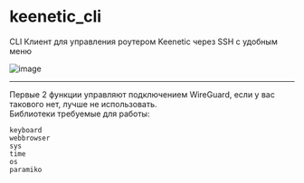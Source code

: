 # keenetic_cli
CLI Клиент для управления роутером Keenetic через SSH с удобным меню  

![image](https://user-images.githubusercontent.com/40400854/160238861-084121a4-4073-42ef-88a5-734910d0217d.png)  
***
Первые 2 функции управляют подключением WireGuard, если у вас такового нет, лучше не использовать.  
Библиотеки требуемые для работы:  
```
keyboard
webbrowser
sys
time
os
paramiko
```
